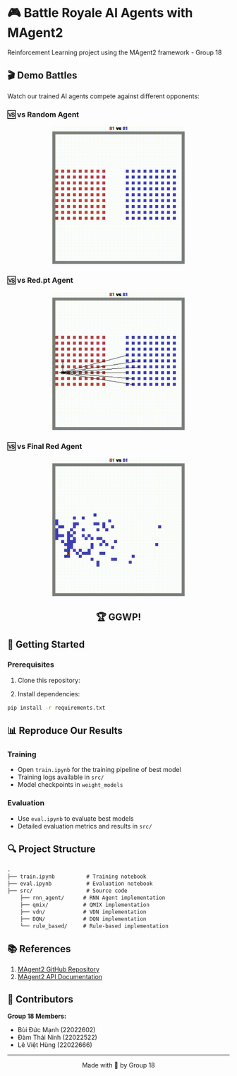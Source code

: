 # 🎮 Battle Royale AI Agents with MAgent2

Reinforcement Learning project using the MAgent2 framework - Group 18

## 🎬 Demo Battles

Watch our trained AI agents compete against different opponents:

### 🆚 vs Random Agent

<p align="center">
 <img src="assets/vs_random.gif" width="300" alt="Our agent vs random agent" />
</p>

### 🆚 vs Red.pt Agent  

<p align="center">
 <img src="assets/vs_redpt.gif" width="300" alt="Our agent vs red.pt agent" />
</p>

### 🆚 vs Final Red Agent

<p align="center">
 <img src="assets/vs_final_red.gif" width="300" alt="Our agent vs final red agent" />
</p>

<h2 align="center">🏆 GGWP! </h2>

## 🚀 Getting Started

### Prerequisites

1. Clone this repository:

2. Install dependencies:
```bash
pip install -r requirements.txt
```

## 📊 Reproduce Our Results
### Training
- Open `train.ipynb` for the training pipeline of best model
- Training logs available in `src/`
- Model checkpoints  in `weight_models`
### Evaluation
- Use `eval.ipynb` to evaluate best models
- Detailed evaluation metrics and results in `src/`
## 🔍 Project Structure
```
.
├── train.ipynb          # Training notebook
├── eval.ipynb           # Evaluation notebook  
├── src/                 # Source code
    ├── rnn_agent/      # RNN Agent implementation
    ├── qmix/           # QMIX implementation
    ├── vdn/            # VDN implementation  
    ├── DQN/            # DQN implementation
    └── rule_based/     # Rule-based implementation
```
## 📚 References

1. [MAgent2 GitHub Repository](https://github.com/Farama-Foundation/MAgent2)
2. [MAgent2 API Documentation](https://magent2.farama.org/introduction/basic_usage/)

## 👥 Contributors

**Group 18 Members:**

- Bùi Đức Mạnh (22022602)
- Đàm Thái Ninh (22022522) 
- Lê Việt Hùng (22022666)

---

<p align="center">
  Made with 💖 by Group 18
</p>

